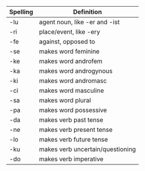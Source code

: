 | Spelling | Definition |
|----------|------------|
| -lu | agent noun, like -er and -ist |
| -ri | place/event, like -ery |
| -fe | against, opposed to |
| -se | makes word feminine |
| -ke | makes word androfem |
| -ka | makes word androgynous |
| -ki | makes word andromasc |
| -ci | makes word masculine |
| -sa | makes word plural |
| -pa | makes word possessive |
| -da | makes verb past tense |
| -ne | makes verb present tense |
| -lo | makes verb future tense |
| -ku | makes verb uncertain/questioning |
| -do | makes verb imperative |

